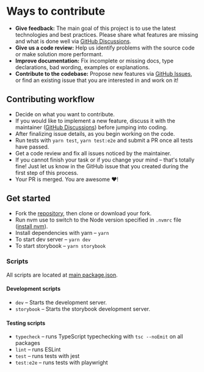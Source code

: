 # Ways to contribute

- **Give feedback:** The main goal of this project is to use the latest technologies and best practices. Please share what features are missing and what is done well via [GitHub Discussions](https://github.com/alexander-trishin/personal-website/discussions).
- **Give us a code review:** Help us identify problems with the source code or make solution more performant.
- **Improve documentation:** Fix incomplete or missing docs, type declarations, bad wording, examples or explanations.
- **Contribute to the codebase:** Propose new features via [GitHub Issues](https://github.com/alexander-trishin/personal-website/issues), or find an existing issue that you are interested in and work on it!

## Contributing workflow

- Decide on what you want to contribute.
- If you would like to implement a new feature, discuss it with the maintainer ([GitHub Discussions](https://github.com/alexander-trishin/personal-website/discussions)) before jumping into coding.
- After finalizing issue details, as you begin working on the code.
- Run tests with `yarn test`, `yarn test:e2e` and submit a PR once all tests have passed.
- Get a code review and fix all issues noticed by the maintainer.
- If you cannot finish your task or if you change your mind – that's totally fine! Just let us know in the GitHub issue that you created during the first step of this process.
- Your PR is merged. You are awesome ❤️!

## Get started

- Fork the [repository](https://github.com/alexander-trishin/personal-website), then clone or download your fork.
- Run nvm use to switch to the Node version specified in `.nvmrc` file ([install nvm](https://github.com/nvm-sh/nvm)).
- Install dependencies with yarn – `yarn`
- To start dev server – `yarn dev`
- To start storybook – `yarn storybook`

### Scripts

All scripts are located at [main package.json](https://github.com/alexander-trishin/personal-website/blob/main/package.json).

#### Development scripts

- `dev` – Starts the development server.
- `storybook` – Starts the storybook development server.

#### Testing scripts

- `typecheck` – runs TypeScript typechecking with `tsc --noEmit` on all packages
- `lint` – runs ESLint
- `test` – runs tests with jest
- `test:e2e` – runs tests with playwright
